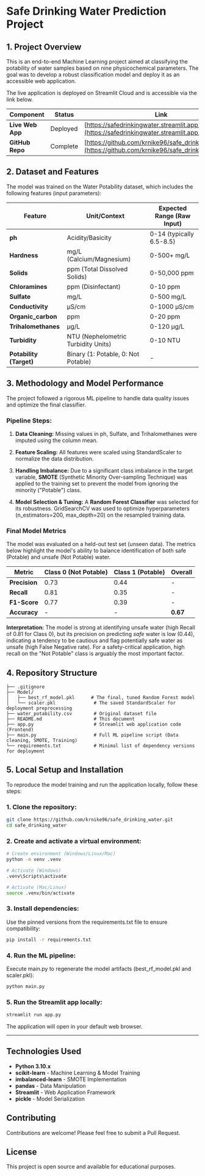 # Safe Drinking Water Prediction Project

## 1. Project Overview

This is an end-to-end Machine Learning project aimed at classifying the potability of water samples based on nine physicochemical parameters. The goal was to develop a robust classification model and deploy it as an accessible web application.

The live application is deployed on Streamlit Cloud and is accessible via the link below.

| Component | Status | Link |
|-----------|--------|------|
| **Live Web App** | Deployed | [https://safedrinkingwater.streamlit.app/](https://safedrinkingwater.streamlit.app/) |
| **GitHub Repo** | Complete | [https://github.com/krnike96/safe_drinking_water.git](https://github.com/krnike96/safe_drinking_water.git) |

## 2. Dataset and Features

The model was trained on the Water Potability dataset, which includes the following features (input parameters):

| Feature | Unit/Context | Expected Range (Raw Input) |
|---------|--------------|----------------------------|
| **ph** | Acidity/Basicity | 0-14 (typically 6.5-8.5) |
| **Hardness** | mg/L (Calcium/Magnesium) | 0-500+ mg/L |
| **Solids** | ppm (Total Dissolved Solids) | 0-50,000 ppm |
| **Chloramines** | ppm (Disinfectant) | 0-10 ppm |
| **Sulfate** | mg/L | 0-500 mg/L |
| **Conductivity** | μS/cm | 0-1000 μS/cm |
| **Organic_carbon** | ppm | 0-20 ppm |
| **Trihalomethanes** | μg/L | 0-120 μg/L |
| **Turbidity** | NTU (Nephelometric Turbidity Units) | 0-10 NTU |
| **Potability (Target)** | Binary (1: Potable, 0: Not Potable) | - |

## 3. Methodology and Model Performance

The project followed a rigorous ML pipeline to handle data quality issues and optimize the final classifier.

### Pipeline Steps:

1. **Data Cleaning:** Missing values in ph, Sulfate, and Trihalomethanes were imputed using the column mean.

2. **Feature Scaling:** All features were scaled using StandardScaler to normalize the data distribution.

3. **Handling Imbalance:** Due to a significant class imbalance in the target variable, **SMOTE** (Synthetic Minority Over-sampling Technique) was applied to the training set to prevent the model from ignoring the minority ("Potable") class.

4. **Model Selection & Tuning:** A **Random Forest Classifier** was selected for its robustness. GridSearchCV was used to optimize hyperparameters (n_estimators=200, max_depth=20) on the resampled training data.

### Final Model Metrics

The model was evaluated on a held-out test set (unseen data). The metrics below highlight the model's ability to balance identification of both safe (Potable) and unsafe (Not Potable) water.

| Metric | Class 0 (Not Potable) | Class 1 (Potable) | Overall |
|--------|----------------------|-------------------|---------|
| **Precision** | 0.73 | 0.44 | - |
| **Recall** | 0.81 | 0.35 | - |
| **F1-Score** | 0.77 | 0.39 | - |
| **Accuracy** | - | - | **0.67** |

**Interpretation:** The model is strong at identifying unsafe water (high Recall of 0.81 for Class 0), but its precision on predicting *safe* water is low (0.44), indicating a tendency to be cautious and flag potentially safe water as unsafe (high False Negative rate). For a safety-critical application, high recall on the "Not Potable" class is arguably the most important factor.

## 4. Repository Structure

```
├── .gitignore
├── Model/
│   ├── best_rf_model.pkl      # The final, tuned Random Forest model
│   └── scaler.pkl              # The saved StandardScaler for deployment preprocessing
├── water_potability.csv        # Original dataset file
├── README.md                   # This document
├── app.py                      # Streamlit web application code (Frontend)
├── main.py                     # Full ML pipeline script (Data cleaning, SMOTE, Training)
└── requirements.txt            # Minimal list of dependency versions for deployment
```

## 5. Local Setup and Installation

To reproduce the model training and run the application locally, follow these steps:

### 1. Clone the repository:
```bash
git clone https://github.com/krnike96/safe_drinking_water.git
cd safe_drinking_water
```

### 2. Create and activate a virtual environment:
```bash
# Create environment (Windows/Linux/Mac)
python -m venv .venv

# Activate (Windows)
.venv\Scripts\activate

# Activate (Mac/Linux)
source .venv/bin/activate
```

### 3. Install dependencies:
Use the pinned versions from the requirements.txt file to ensure compatibility:
```bash
pip install -r requirements.txt
```

### 4. Run the ML pipeline:
Execute main.py to regenerate the model artifacts (best_rf_model.pkl and scaler.pkl):
```bash
python main.py
```

### 5. Run the Streamlit app locally:
```bash
streamlit run app.py
```

The application will open in your default web browser.

---

## Technologies Used

- **Python 3.10.x**
- **scikit-learn** - Machine Learning & Model Training
- **imbalanced-learn** - SMOTE Implementation
- **pandas** - Data Manipulation
- **Streamlit** - Web Application Framework
- **pickle** - Model Serialization

## Contributing

Contributions are welcome! Please feel free to submit a Pull Request.

## License

This project is open source and available for educational purposes.